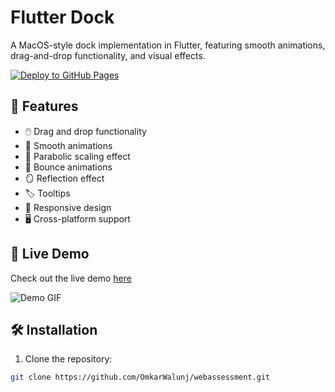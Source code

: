 # Flutter Dock

A MacOS-style dock implementation in Flutter, featuring smooth animations, drag-and-drop functionality, and visual effects.

[![Deploy to GitHub Pages](https://github.com/your-username/your-repo-name/actions/workflows/deploy.yml/badge.svg)](https://github.com/your-username/your-repo-name/actions/workflows/deploy.yml)

## 🌟 Features

- 🖱️ Drag and drop functionality
- 🎯 Smooth animations
- 🌊 Parabolic scaling effect
- 💫 Bounce animations
- 🪞 Reflection effect
- 🏷️ Tooltips
- 📱 Responsive design
- 🖥️ Cross-platform support

## 🚀 Live Demo

Check out the live demo [here](https://your-username.github.io/your-repo-name/)

![Demo GIF](path-to-your-demo-gif.gif)

## 🛠️ Installation

1. Clone the repository:
```bash
git clone https://github.com/OmkarWalunj/webassessment.git